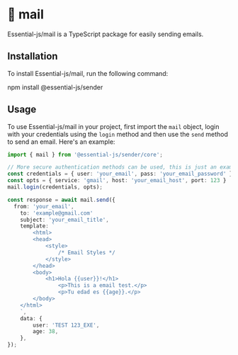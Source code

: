 # 📨 mail

Essential-js/mail is a TypeScript package for easily sending emails.

## Installation

To install Essential-js/mail, run the following command:

npm install @essential-js/sender

## Usage

To use Essential-js/mail in your project, first import the `mail` object, login with your credentials using the `login` method and then use the `send` method to send an email. Here's an example:

```typescript
import { mail } from '@essential-js/sender/core';

// More secure authentication methods can be used, this is just an example.
const credentials = { user: 'your_email', pass: 'your_email_password' };
const opts = { service: 'gmail', host: 'your_email_host', port: 123 }
mail.login(credentials, opts);

const response = await mail.send({
  from: 'your_email',
	to: 'example@gmail.com'
	subject: 'your_email_title',
	template: `
		<html>
		<head>
			<style>
				/* Email Styles */
			</style>
		</head>
		<body>
			<h1>Hola {{user}}!</h1>
			    <p>This is a email test.</p>
			    <p>Tu edad es {{age}}.</p>
		</body>
	</html>
	`,
	data: {
        user: 'TEST 123_EXE',
		age: 38,
	},
});
```
